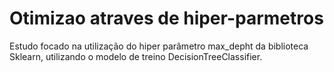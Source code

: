 # Otimizao atraves de hiper-parmetros
Estudo focado na utilização do hiper parâmetro max_depht da biblioteca Sklearn, utilizando o modelo de treino DecisionTreeClassifier.
